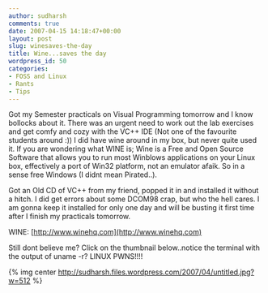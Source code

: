```yaml
---
author: sudharsh
comments: true
date: 2007-04-15 14:18:47+00:00
layout: post
slug: winesaves-the-day
title: Wine...saves the day
wordpress_id: 50
categories:
- FOSS and Linux
- Rants
- Tips
---
```


Got my Semester practicals on Visual Programming tomorrow and I know bollocks about it. There was an urgent need to work out the lab exercises and get comfy and cozy with the VC++ IDE (Not one of the favourite students around :)) I did have wine around in my box, but never quite used it. If you are wondering what WINE is; Wine is a Free and Open Source Software that allows you to run most Winblows applications on your Linux box, effectively a port of Win32 platform, not an emulator afaik. So in a sense free Windows (I didnt mean Pirated..).

Got an Old CD of VC++ from my friend, popped it in and installed it without a hitch. I did get errors about some DCOM98 crap, but who the hell cares. I am gonna keep it installed for only one day and will be busting it first time after I finish my practicals tomorrow.

WINE: [http://www.winehq.com](http://www.winehq.com)

Still dont believe me? Click on the thumbnail below..notice the terminal with the output of uname -r? LINUX PWNS!!!!

{% img center http://sudharsh.files.wordpress.com/2007/04/untitled.jpg?w=512 %}
